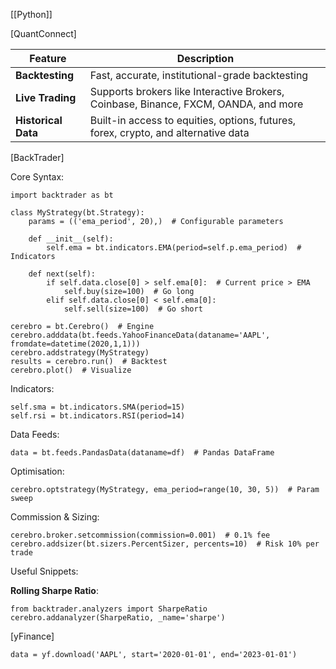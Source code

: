 
[[Python]] 

[QuantConnect]

| Feature             | Description                                                                         |
| ------------------- | ----------------------------------------------------------------------------------- |
| **Backtesting**     | Fast, accurate, institutional-grade backtesting                                     |
| **Live Trading**    | Supports brokers like Interactive Brokers, Coinbase, Binance, FXCM, OANDA, and more |
| **Historical Data** | Built-in access to equities, options, futures, forex, crypto, and alternative data  |

[BackTrader]

Core Syntax:

```
import backtrader as bt

class MyStrategy(bt.Strategy):
    params = (('ema_period', 20),)  # Configurable parameters
    
    def __init__(self):
        self.ema = bt.indicators.EMA(period=self.p.ema_period)  # Indicators
        
    def next(self):
        if self.data.close[0] > self.ema[0]:  # Current price > EMA
            self.buy(size=100)  # Go long
        elif self.data.close[0] < self.ema[0]:
            self.sell(size=100)  # Go short

cerebro = bt.Cerebro()  # Engine
cerebro.adddata(bt.feeds.YahooFinanceData(dataname='AAPL', fromdate=datetime(2020,1,1)))
cerebro.addstrategy(MyStrategy)
results = cerebro.run()  # Backtest
cerebro.plot()  # Visualize
```

Indicators:

```
self.sma = bt.indicators.SMA(period=15)
self.rsi = bt.indicators.RSI(period=14)
```

Data Feeds:

```
data = bt.feeds.PandasData(dataname=df)  # Pandas DataFrame
```

Optimisation:

```
cerebro.optstrategy(MyStrategy, ema_period=range(10, 30, 5))  # Param sweep
```

Commission & Sizing:

```
cerebro.broker.setcommission(commission=0.001)  # 0.1% fee
cerebro.addsizer(bt.sizers.PercentSizer, percents=10)  # Risk 10% per trade
```

Useful Snippets:

**Rolling Sharpe Ratio**:

```
from backtrader.analyzers import SharpeRatio
cerebro.addanalyzer(SharpeRatio, _name='sharpe')
```


[yFinance]

```
data = yf.download('AAPL', start='2020-01-01', end='2023-01-01')
```









